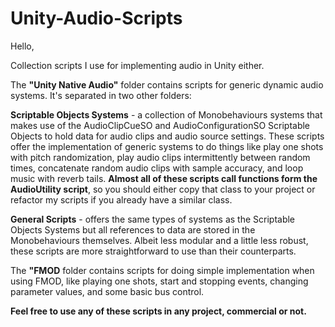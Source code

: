 # Unity-Audio-Scripts
Hello,

Collection scripts I use for implementing audio in Unity either.

The **"Unity Native Audio"** folder contains scripts for generic dynamic audio systems. It's separated in two other folders: 

**Scriptable Objects Systems** - a collection of Monobehaviours systems that makes use of the AudioClipCueSO and AudioConfigurationSO Scriptable Objects to hold data for audio clips and audio source settings. These scripts offer the implementation of generic systems to do things like play one shots with pitch randomization, play audio clips intermittently between random times, concatenate random audio clips with sample accuracy, and loop music with reverb tails. **Almost all of these scripts call functions form the AudioUtility script**, so you should either copy that class to your project or refactor my scripts if you already have a similar class.

**General Scripts** - offers the same types of systems as the Scriptable Objects Systems but all references to data are stored in the Monobehaviours themselves. Albeit less modular and a little less robust, these scripts are more straightforward to use than their counterparts.

The **"FMOD** folder contains scripts for doing simple implementation when using FMOD, like playing one shots, start and stopping events, changing parameter values, and some basic bus control.

**Feel free to use any of these scripts in any project, commercial or not.**
